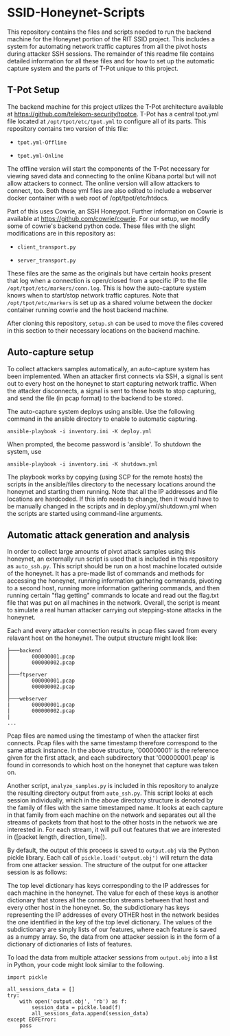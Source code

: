 # SSID-Honeynet-Scripts

This repository contains the files and scripts needed to run the backend machine for the Honeynet portion of the RIT SSID project. This includes a system for automating network traffic captures from all the pivot hosts during attacker SSH sessions. The remainder of this readme file contains detailed information for all these files and for how to set up the automatic capture system and the parts of T-Pot unique to this project. 

## T-Pot Setup

 The backend machine for this project utlizes the T-Pot architecture available at https://github.com/telekom-security/tpotce. T-Pot has a central tpot.yml file located at ```/opt/tpot/etc/tpot.yml``` to configure all of its parts. This repository contains two version of this file:

 - ```tpot.yml-Offline```

 - ```tpot.yml-Online```

 The offline version will start the components of the T-Pot necessary for viewing saved data and connecting to the online Kibana portal but will not allow attackers to connect. The online version will allow attackers to connect, too. Both these yml files are also edited to include a webserver docker container with a web root of /opt/tpot/etc/htdocs.

Part of this uses Cowrie, an SSH Honeypot. Further information on Cowrie is available at https://github.com/cowrie/cowrie. For our setup, we modify some of cowrie's backend python code. These files with the slight modifications are in this repository as:

 - ```client_transport.py```

 - ```server_transport.py```

 These files are the same as the originals but have certain hooks present that log when a connection is open/closed from a specific IP to the file ```/opt/tpot/etc/markers/conn.log```. This is how the auto-capture system knows when to start/stop network traffic captures. Note that ```/opt/tpot/etc/markers``` is set up as a shared volume between the docker container running cowrie and the host backend machine. 

 After cloning this repository, ```setup.sh``` can be used to move the files covered in this section to their necessary locations on the backend machine. 

 ## Auto-capture setup

 To collect attackers samples automatically, an auto-capture system has been implemented. When an attacker first connects via SSH, a signal is sent out to every host on the honeynet to start capturing network traffic. When the attacker disconnects, a signal is sent to those hosts to stop capturing, and send the file (in pcap format) to the backend to be stored. 

 The auto-capture system deploys using ansible. Use the following command in the ansible directory to enable to automatic capturing.

 ```ansible-playbook -i inventory.ini -K deploy.yml```

 When prompted, the become password is 'ansible'. To shutdown the system, use

 ```ansible-playbook -i inventory.ini -K shutdown.yml```

 The playbook works by copying (using SCP for the remote hosts) the scripts in the ansible/files directory to the necessary locations around the honeynet and starting them running. Note that all the IP addresses and file locations are hardcoded. If this info needs to change, then it would have to be manually changed in the scripts and in deploy.yml/shutdown.yml when the scripts are started using command-line arguments. 

 ## Automatic attack generation and analysis

 In order to collect large amounts of pivot attack samples using this honeynet, an externally run script is used that is included in this repository as ```auto_ssh.py```. This script should be run on a host machine located outside of the honeynet. It has a pre-made list of commands and methods for accessing the honeynet, running information gathering commands, pivoting to a second host, running more information gathering commands, and then running certain "flag getting" commands to locate and read out the flag.txt file that was put on all machines in the network. Overall, the script is meant to simulate a real human attacker carrying out stepping-stone attacks in the honeynet.

 Each and every attacker connection results in pcap files saved from every relavant host on the honeynet. The output structure might look like:

```
├───backend
│       000000001.pcap
│       000000002.pcap
│
├───ftpserver
│       000000001.pcap
│       000000002.pcap
│
├───webserver
|       000000001.pcap
|       000000002.pcap
|        
...
```

Pcap files are named using the timestamp of when the attacker first connects. Pcap files with the same timestamp therefore correspond to the same attack instance. In the above structure, '000000001' is the reference given for the first attack, and each subdirectory that '000000001.pcap' is found in corresonds to which host on the honeynet that capture was taken on.

Another script, ```analyze_samples.py``` is included in this repository to analyze the resulting directory output from ```auto_ssh.py```. This script looks at each session individually, which in the above directory structure is denoted by the family of files with the same timestamped name. It looks at each capture in that family from each machine on the network and separates out all the streams of packets from that host to the other hosts in the network we are interested in. For each stream, it will pull out features that we are interested in ([packet length, direction, time]). 

By default, the output of this process is saved to ```output.obj``` via the Python pickle library. Each call of ```pickle.load('output.obj')``` will return the data from one attacker session. The structure of the output for one attacker session is as follows:

The top level dictionary has keys corresponding to the IP addresses for each machine in the honeynet. The value for each of these keys is another dictionary that stores all the connection streams between that host and every other host in the honeynet. So, the subdictionary has keys representing the IP addresses of every OTHER host in the network besides the one identified in the key of the top level dictionary. The values of the subdictionary are simply lists of our features, where each feature is saved as a numpy array. So, the data from one attacker session is in the form of a dictionary of dictionaries of lists of features.

To load the data from multiple attacker sessions from ```output.obj``` into a list in Python, your code might look similar to the following.

```
import pickle

all_sessions_data = []
try:
    with open('output.obj', 'rb') as f:
        session_data = pickle.load(f)
        all_sessions_data.append(session_data)
except EOFError:
    pass
```
